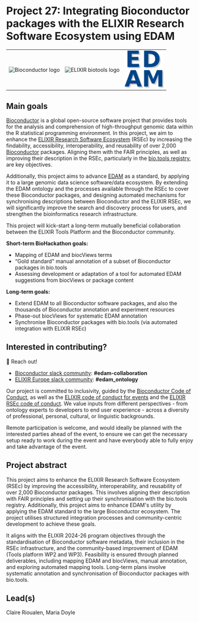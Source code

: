 # Project 27: Integrating Bioconductor packages with the ELIXIR Research Software Ecosystem using EDAM

<table border="0">
  <tr>
    <td><img src="https://www.bioconductor.org/images/logo/png/bioconductor_logo_cmyk.png" alt="Bioconductor logo" height="100"></td>
    <td><img src="https://elixir-europe.org/sites/default/files/images/biotools-logo.png" alt="ELIXIR biotools logo" height="100"></td>
    <td><img src="https://github.com/edamontology/edamontology/blob/main/EDAM-logo-square.svg" alt="EDAM logo" height="100"></td>
  </tr>
</table>

## Main goals

[Bioconductor](https://zenodo.org/records/8400205) is a global open-source software project that provides tools for the analysis and comprehension of high-throughput genomic data within the R statistical programming environment. In this project, we aim to enhance the [ELIXIR Research Software Ecosystem](https://f1000research.com/posters/12-1026) (RSEc) by increasing the findability, accessibility, interoperability, and reusability of over 2,000 [Bioconductor](https://bioconductor.org/) packages. Aligning them with the FAIR principles, as well as improving their description in the RSEc, particularly in the [bio.tools registry](https://bio.tools/), are key objectives. 

Additionally, this project aims to advance [EDAM](https://edamontology.org/page) as a standard, by applying it to a large genomic data science software/data ecosystem. By extending the EDAM ontology and the processes available through the RSEc to cover these Bioconductor packages, and designing automated mechanisms for synchronising descriptions between Bioconductor and the ELIXIR RSEc, we will significantly improve the search and discovery process for users, and strengthen the bioinformatics research infrastructure.

This project will kick-start a long-term mutually beneficial collaboration between the ELIXIR Tools Platform and the Bioconductor community. 

**Short-term BioHackathon goals:**

* Mapping of EDAM and biocViews terms
* “Gold standard" manual annotation of a subset of Bioconductor packages in bio.tools
* Assessing development or adaptation of a tool for automated EDAM suggestions from biocViews or package content

**Long-term goals:**

* Extend EDAM to all Bioconductor software packages, and also the thousands of Bioconductor annotation and experiment resources
* Phase-out biocViews for systematic EDAM annotation
* Synchronise Bioconductor packages with bio.tools (via automated integration with ELIXIR RSEc)

## Interested in contributing?

:loudspeaker: Reach out! 

* [Bioconductor slack community](https://community-bioc.slack.com/): **#edam-collaboration** 
* [ELIXIR Europe slack community](https://elixir-europe.slack.com/): **#edam_ontology** 

Our project is committed to inclusivity, guided by the [Bioconductor Code of Conduct](https://www.bioconductor.org/about/code-of-conduct), as well as the [ELIXIR code of conduct for events](https://elixir-europe.org/events/code-of-conduct) and the [ELIXIR RSEc code of conduct](https://github.com/research-software-ecosystem/content/blob/master/CODE_OF_CONDUCT.md). We value inputs from different perspectives - from ontology experts to developers to end user experience - across a diversity of professional, personal, cultural, or linguistic backgrounds.

Remote participation is welcome, and would ideally be planned with the interested parties ahead of the event, to ensure we can get the necessary setup ready to work during the event and have everybody able to fully enjoy and take advantage of the event.

## Project abstract

This project aims to enhance the ELIXIR Research Software Ecosystem (RSEc) by improving the accessibility, interoperability, and reusability of over 2,000 Bioconductor packages. This involves aligning their description with FAIR principles and setting up their synchronisation with the bio.tools registry. Additionally, this project aims to enhance EDAM's utility by applying the EDAM standard to the large Bioconductor ecosystem. The project utilises structured integration processes and community-centric development to achieve these goals. 

It aligns with the ELIXIR 2024-26 program objectives through the standardisation of Bioconductor software metadata, their inclusion in the RSEc infrastructure, and the community-based improvement of EDAM (Tools platform WP2 and WP3). Feasibility is ensured through planned deliverables, including mapping EDAM and biocViews, manual annotation, and exploring automated mapping tools. Long-term plans involve systematic annotation and synchronisation of Bioconductor packages with bio.tools.

## Lead(s)

Claire Rioualen, Maria Doyle

